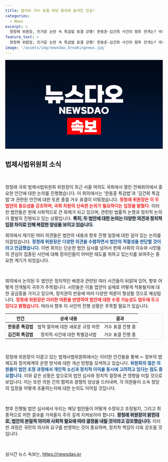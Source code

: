 ```yaml
---
title: 법사위 거수 표결 여당 항의에 숨겨진 진실!
categories:
  - News
excerpt: >
  정청래 위원장, 뜨거운 논란 속 특검법 표결 강행! 한동훈·김건희 사건의 향후 전개는? 국회 전체회의에서 어떤 결정이 내려질지 주목하라!
feature_text: >
  정청래 위원장, 뜨거운 논란 속 특검법 표결 강행! 한동훈·김건희 사건의 향후 전개는? 국회 전체회의에서 어떤 결정이 내려질지 주목하라!
image: '/assets/img/newsdao_breakingnews.jpg'
---
```


<p><img src="/assets/img/newsdao_breakingnews.jpg" alt="firstkoreanews 속보" /></p>

<h2 data-ke-size="size26">법제사법위원회 소식</h2>

<p data-ke-size="size16">&nbsp;</p>

<p>정청래 국회 법제사법위원회 위원장이 최근 서울 여의도 국회에서 열린 전체회의에서 중요한 안건에 대한 논의를 진행했습니다. 이 회의에서는 '한동훈 특검법'과 '김건희 특검법'과 관련된 안건에 대한 토론 종결 거수 표결이 이뤄졌습니다. <b><span style="color: #ee2323;">정청래 위원장은 이 두 법안의 중요성을 강조하며, 국회 차원의 신속한 논의가 필요하다는 입장을 밝혔다.</span></b> 이러한 법안들은 현재 사회적으로 큰 화제가 되고 있으며, 관련된 법률적 논쟁과 정치적 논의가 활발히 진행되고 있는 상황입니다. <b><span style="background-color: #21538527;">특히, 두 법안에 대한 논의는 다양한 의견과 정치적 입장 차이로 인해 복잡한 양상을 보이고 있습니다.</span></b></p>

<p>회의에서 제기된 여러 의견들은 법안의 내용과 향후 진행 일정에 대한 깊이 있는 논의를 이끌었습니다. <b><span style="color: #1a5490;">정청래 위원장은 다양한 의견을 수렴하면서 법안의 적절성을 판단할 것이라고 언급했습니다.</span></b> 이번 회의는 단순한 법안 심사를 넘어서 현재 사회의 이슈와 시민들의 관심이 집중된 사안에 대해 정치인들이 어떠한 태도를 취하고 있는지를 보여주는 중요한 계기가 되었습니다.</p>

<p data-ke-size="size16">&nbsp;</p>

<p>회의에서 논의된 두 법안은 정치적인 배경과 관련된 여러 사건들이 뒤얽혀 있어, 향후 어떻게 전개될지 귀추가 주목됩니다. 시민들은 이들 법안이 실제로 어떻게 적용될지에 대한 궁금증을 가지고 있으며, 정치권의 반응에 따라 다양한 여론이 형성될 것으로 예상됩니다. <b><span style="color: #ee2323;">정청래 위원장은 이러한 여론을 반영하여 법안에 대한 수정 가능성도 염두에 두고 있다고 밝혔습니다.</span></b> 따라서 향후 이 사안의 진행 상황은 주목할 필요가 있습니다.</p>

<table style="border-collapse: collapse; width: 100%; border: 1px solid #ddd;">
    <thead>
        <tr>
            <th style="text-align: center;"><b>안건</b></th>
            <th style="text-align: center;"><b>상세 내용</b></th>
            <th style="text-align: center;"><b>결과</b></th>
        </tr>
    </thead>
    <tbody>
        <tr>
            <td style="text-align: center; height: 17px;"><b>한동훈 특검법</b></td>
            <td style="text-align: center; height: 17px;">법적 절차에 대한 새로운 규정 마련</td>
            <td style="text-align: center; height: 17px;">거수 표결 진행 중</td>
        </tr>
        <tr>
            <td style="text-align: center; height: 17px;"><b>김건희 특검법</b></td>
            <td style="text-align: center; height: 17px;">정치적 사건에 대한 특별검사법</td>
            <td style="text-align: center; height: 17px;">거수 표결 진행 중</td>
        </tr>
    </tbody>
</table>

<p data-ke-size="size16">&nbsp;</p>

<p>정청래 위원장이 이끌고 있는 법제사법위원회에서는 이러한 안건들을 통해 ➳ 정부의 법제도와 정치체계의 운영 방식에 대한 개선 방향을 모색하고 있습니다. <b><span style="color: #1a5490;">위원회의 많은 의원들이 법안 조정 과정에서 개인적 소신과 정치적 이익을 동시에 고려하고 있다는 점도 중요합니다.</span></b> 이와 같은 상황은 앞으로의 법안 심사와 정치적 결정에 큰 영향을 미칠 것으로 보입니다. 이는 또한 의원 간의 협력과 경쟁의 양상을 드러내며, 각 의원들이 소속 정당의 입장을 어떻게 조율하는지에 대한 논의도 이어질 것입니다.</p>

<p data-ke-size="size16">&nbsp;</p>

<p>향후 진행될 법안 심사에서 우리는 해당 법안들이 어떻게 수정되고 조정될지, 그리고 최종적으로 어떤 결과를 가져올지 주의 깊게 지켜보아야 합니다. <b><span style="background-color: #21538527;">정청래 위원장이 밝힌대로, 법안의 본질적 의미와 사회적 필요에 따라 결정을 내릴 것이라고 강조했습니다.</span></b> 이러한 과정은 국민의 의사와 요구를 반영하는 것이 중요하며, 정치적 책임이 더욱 강조될 것입니다. </p>

<p data-ke-size="size16">&nbsp;</p>
실시간 뉴스 속보는, <a href="https://newsdao.kr" rel="dofollow">https://newsdao.kr</a>


